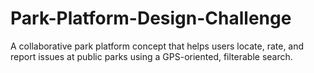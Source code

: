 # Park-Platform-Design-Challenge
A collaborative park platform concept that helps users locate, rate, and report issues at public parks using a GPS-oriented, filterable search.
